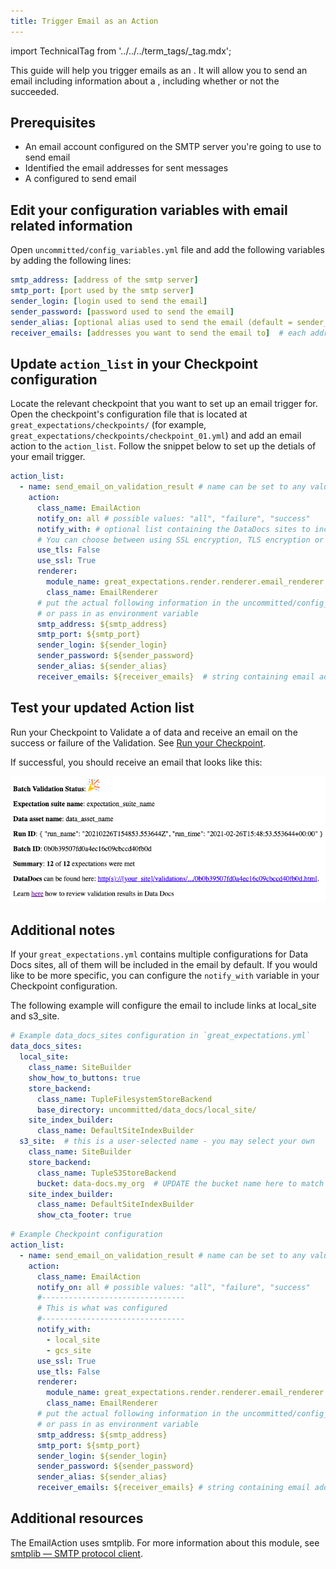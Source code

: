 ```yaml
---
title: Trigger Email as an Action
---
```


import TechnicalTag from '../../../term_tags/_tag.mdx';

This guide will help you trigger emails as an <TechnicalTag tag="action" text="Action" /> . It will allow you to send an email including information about a <TechnicalTag tag="validation_result" text="Validation Result" />, including whether or not the <TechnicalTag tag="validation" text="Validation" /> succeeded.

## Prerequisites 

* An email account configured on the SMTP server you're going to use to send email
* Identified the email addresses for sent messages
* A <TechnicalTag tag="checkpoint" text="Checkpoint" /> configured to send email

## Edit your configuration variables with email related information

Open `uncommitted/config_variables.yml` file and add the following variables by adding the following lines:

```yaml
smtp_address: [address of the smtp server]
smtp_port: [port used by the smtp server]
sender_login: [login used to send the email]
sender_password: [password used to send the email]
sender_alias: [optional alias used to send the email (default = sender_login)]
receiver_emails: [addresses you want to send the email to]  # each address must be separated by commas
```

## Update `action_list` in your Checkpoint configuration

Locate the relevant checkpoint that you want to set up an email trigger for. Open the checkpoint's configuration file that is located at `great_expectations/checkpoints/` (for example, `great_expectations/checkpoints/checkpoint_01.yml`) and add an email action to the `action_list`. Follow the snippet below to set up the detials of your email trigger.

```yaml
action_list:
  - name: send_email_on_validation_result # name can be set to any value
    action:
      class_name: EmailAction
      notify_on: all # possible values: "all", "failure", "success"
      notify_with: # optional list containing the DataDocs sites to include in the notification. Defaults to including links to all configured sites.
      # You can choose between using SSL encryption, TLS encryption or none of them (not advised)
      use_tls: False
      use_ssl: True
      renderer:
        module_name: great_expectations.render.renderer.email_renderer
        class_name: EmailRenderer
      # put the actual following information in the uncommitted/config_variables.yml file
      # or pass in as environment variable
      smtp_address: ${smtp_address}
      smtp_port: ${smtp_port}
      sender_login: ${sender_login}
      sender_password: ${sender_password}
      sender_alias: ${sender_alias}
      receiver_emails: ${receiver_emails}  # string containing email addresses separated by commas
```

## Test your updated Action list

Run your Checkpoint to Validate a <TechnicalTag tag="batch" text="Batch" /> of data and receive an email on the success or failure of the Validation. See
[Run your Checkpoint](../checkpoints/how_to_create_a_new_checkpoint.md).

If successful, you should receive an email that looks like this:

![image](../../../images/email_example.png)

## Additional notes

If your `great_expectations.yml` contains multiple configurations for Data Docs sites, all of them will be included in the email by default. If you would like to be more specific, you can configure the `notify_with` variable in your Checkpoint configuration.

The following example will configure the email to include links <TechnicalTag tag="data_docs" text="Data Docs" /> at local_site and s3_site.

```yaml
# Example data_docs_sites configuration in `great_expectations.yml`
data_docs_sites:
  local_site:
    class_name: SiteBuilder
    show_how_to_buttons: true
    store_backend:
      class_name: TupleFilesystemStoreBackend
      base_directory: uncommitted/data_docs/local_site/
    site_index_builder:
      class_name: DefaultSiteIndexBuilder
  s3_site:  # this is a user-selected name - you may select your own
    class_name: SiteBuilder
    store_backend:
      class_name: TupleS3StoreBackend
      bucket: data-docs.my_org  # UPDATE the bucket name here to match the bucket you configured above.
    site_index_builder:
      class_name: DefaultSiteIndexBuilder
      show_cta_footer: true
```

```yaml
# Example Checkpoint configuration
action_list:
  - name: send_email_on_validation_result # name can be set to any value
    action:
      class_name: EmailAction
      notify_on: all # possible values: "all", "failure", "success"
      #--------------------------------
      # This is what was configured
      #--------------------------------
      notify_with:
        - local_site
        - gcs_site
      use_ssl: True
      use_tls: False
      renderer:
        module_name: great_expectations.render.renderer.email_renderer
        class_name: EmailRenderer
      # put the actual following information in the uncommitted/config_variables.yml file
      # or pass in as environment variable
      smtp_address: ${smtp_address}
      smtp_port: ${smtp_port}
      sender_login: ${sender_login}
      sender_password: ${sender_password}
      sender_alias: ${sender_alias}
      receiver_emails: ${receiver_emails} # string containing email addresses separated by commas
```

## Additional resources

The EmailAction uses smtplib. For more information about this module, see [smtplib — SMTP protocol client](https://docs.python.org/3/library/smtplib.html).

